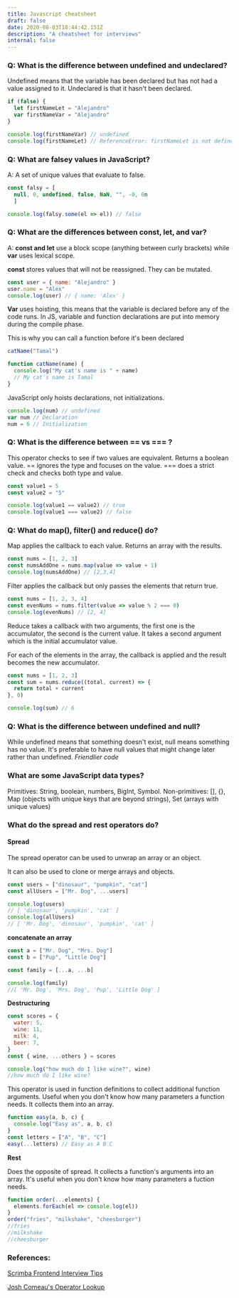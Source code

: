 ```yaml
---
title: Javascript cheatsheet
draft: false
date: 2020-08-03T18:44:42.151Z
description: "A cheatsheet for interviews"
internal: false
---
```


### Q: What is the difference between undefined and undeclared?

Undefined means that the variable has been declared but has not had a value assigned to it.
Undeclared is that it hasn't been declared.

```js
if (false) {
  let firstNameLet = "Alejandro"
  var firstNameVar = "Alejandro"
}

console.log(firstNameVar) // undefined
console.log(firstNameLet) // ReferenceError: firstNameLet is not defined
```

### Q: What are falsey values in JavaScript?

A: A set of unique values that evaluate to false.

<!-- prettier-ignore-start -->
```javascript
const falsy = [
  null, 0, undefined, false, NaN, "", -0, 0n
  ]

console.log(falsy.some(el => el)) // false
```
<!-- prettier-ignore-end -->

### Q: What are the differences between const, let, and var?

A: **const and let** use a block scope (anything between curly brackets) while **var** uses lexical scope.

**const** stores values that will not be reassigned. They can be mutated.

```javascript
const user = { name: "Alejandro" }
user.name = "Alex"
console.log(user) // { name: 'Alex' }
```

**Var** uses hoisting, this means that the variable is declared before any of the code runs. In JS, variable and function declarations are put into memory during the compile phase.

This is why you can call a function before it's been declared

```js
catName("Tamal")

function catName(name) {
  console.log("My cat's name is " + name)
  // My cat's name is Tamal
}
```

JavaScript only hoists declarations, not initializations.

```js
console.log(num) // undefined
var num // Declaration
num = 6 // Initialization
```

### Q: What is the difference between == vs === ?

This operator checks to see if two values are equivalent. Returns a boolean value.
== ignores the type and focuses on the value.
=== does a strict check and checks both type and value.

```js
const value1 = 5
const value2 = "5"

console.log(value1 == value2) // true
console.log(value1 === value2) // false
```

### Q: What do map(), filter() and reduce() do?

Map applies the callback to each value. Returns an array with the results.

```js
const nums = [1, 2, 3]
const numsAddOne = nums.map(value => value + 1)
console.log(numsAddOne) // [2,3,4]
```

Filter applies the callback but only passes the elements that return true.

```js
const nums = [1, 2, 3, 4]
const evenNums = nums.filter(value => value % 2 === 0)
console.log(evenNums) // [2, 4]
```

Reduce takes a callback with two arguments, the first one is the accumulator, the second is the current value. It takes a second argument which is the initial accumulator value.

For each of the elements in the array, the callback is applied and the result becomes the new accumulator.

```js
const nums = [1, 2, 3]
const sum = nums.reduce((total, current) => {
  return total + current
}, 0)

console.log(sum) // 6
```

### Q: What is the difference between undefined and null?

While undefined means that something doesn't exist, null means something has no value. It's preferable to have null values that might change later rather than undefined. _Friendlier code_

### What are some JavaScript data types?

Primitives: String, boolean, numbers, BigInt, Symbol.
Non-primitives: [], {}, Map (objects with unique keys that are beyond strings), Set (arrays with unique values)

### What do the spread and rest operators do?

#### Spread

The spread operator can be used to unwrap an array or an object.

It can also be used to clone or merge arrays and objects.

```js
const users = ["dinosaur", "pumpkin", "cat"]
const allUsers = ["Mr. Dog", ...users]

console.log(users)
// [ 'dinosaur', 'pumpkin', 'cat' ]
console.log(allUsers)
// [ 'Mr. Dog', 'dinosaur', 'pumpkin', 'cat' ]
```

**concatenate an array**

```js
const a = ["Mr. Dog", "Mrs. Dog"]
const b = ["Pup", "Little Dog"]

const family = [...a, ...b]

console.log(family)
//[ 'Mr. Dog', 'Mrs. Dog', 'Pup', 'Little Dog' ]
```

**Destructuring**

```js
const scores = {
  water: 5,
  wine: 11,
  milk: 4,
  beer: 7,
}
const { wine, ...others } = scores

console.log("how much do I like wine?", wine)
//how much do I like wine?
```

This operator is used in function definitions to collect additional function arguments. Useful when you don't know how many parameters a function needs. It collects them into an array.

```js
function easy(a, b, c) {
  console.log("Easy as", a, b, c)
}
const letters = ["A", "B", "C"]
easy(...letters) // Easy as A B C
```

**Rest**

Does the opposite of spread. It collects a function's arguments into an array. It's useful when you don't know how many parameters a fuction needs.

```js
function order(...elements) {
  elements.forEach(el => console.log(el))
}
order("fries", "milkshake", "cheesburger")
//fries
//milkshake
//cheesburger
```

### References:

[Scrimba Frontend Interview Tips](https://scrimba.com/learn/frontendinterview/)

[Josh Comeau's Operator Lookup](https://www.joshwcomeau.com/operator-lookup?match=restspread)
